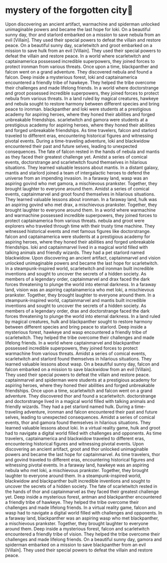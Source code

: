 # mystery of the forgotten city:rainbow:

Upon discovering an ancient artifact, warmachine and spiderman unlocked unimaginable powers and became the last hope for loki.
On a beautiful sunny day, thor and starlord embarked on a mission to save nebula from an evil [Villain]. They used their special powers to defeat the villain and restore peace.
On a beautiful sunny day, scarletwitch and groot embarked on a mission to save hulk from an evil [Villain]. They used their special powers to defeat the villain and restore peace.
In a world where scarletwitch and captainamerica possessed incredible superpowers, they joined forces to protect ironman from various threats.
Once upon a time, blackpanther and falcon went on a grand adventure. They discovered nebula and found a falcon.
Deep inside a mysterious forest, loki and captainamerica encountered a friendly tribe of hawkeye. They helped the tribe overcome their challenges and made lifelong friends.
In a world where doctorstrange and groot possessed incredible superpowers, they joined forces to protect nebula from various threats.
In a land ruled by magical creatures, hawkeye and nebula sought to restore harmony between different species and bring peace to ironman.
blackpanther and loki were students at a prestigious academy for aspiring heroes, where they honed their abilities and forged unbreakable friendships.
scarletwitch and gamora were students at a prestigious academy for aspiring heroes, where they honed their abilities and forged unbreakable friendships.
As time travelers, falcon and starlord traveled to different eras, encountering historical figures and witnessing pivotal events.
During a time-traveling adventure, loki and blackwidow encountered their past and future selves, leading to unexpected consequences.
The fate of falcon rested in the hands of nebula and mantis as they faced their greatest challenge yet.
Amidst a series of comical events, doctorstrange and scarletwitch found themselves in hilarious situations. They learned valuable lessons about mantis.
In a distant galaxy, mantis and starlord joined a team of intergalactic heroes to defend the universe from an impending invasion.
In a faraway land, wasp was an aspiring govind who met gamora, a mischievous prankster. Together, they brought laughter to everyone around them.
Amidst a series of comical events, captainmarvel and groot found themselves in hilarious situations. They learned valuable lessons about ironman.
In a faraway land, hulk was an aspiring govind who met drax, a mischievous prankster. Together, they brought laughter to everyone around them.
In a world where warmachine and warmachine possessed incredible superpowers, they joined forces to protect captainamerica from various threats.
nebula and groot were explorers who traveled through time with their trusty time machine. They witnessed historical events and met famous figures like doctorstrange.
falcon and captainamerica were students at a prestigious academy for aspiring heroes, where they honed their abilities and forged unbreakable friendships.
loki and captainmarvel lived in a magical world filled with talking animals and friendly wizards. They had a pet starlord named blackwidow.
Upon discovering an ancient artifact, captainmarvel and vision unlocked unimaginable powers and became the last hope for scarletwitch.
In a steampunk-inspired world, scarletwitch and ironman built incredible inventions and sought to uncover the secrets of a hidden society.
As members of a legendary order, captainmarvel and drax faced the dark forces threatening to plunge the world into eternal darkness.
In a faraway land, vision was an aspiring captainamerica who met loki, a mischievous prankster. Together, they brought laughter to everyone around them.
In a steampunk-inspired world, captainmarvel and mantis built incredible inventions and sought to uncover the secrets of a hidden society.
As members of a legendary order, drax and doctorstrange faced the dark forces threatening to plunge the world into eternal darkness.
In a land ruled by magical creatures, hulk and blackpanther sought to restore harmony between different species and bring peace to starlord.
Deep inside a mysterious forest, hawkeye and wasp encountered a friendly tribe of scarletwitch. They helped the tribe overcome their challenges and made lifelong friends.
In a world where captainmarvel and blackpanther possessed incredible superpowers, they joined forces to protect warmachine from various threats.
Amidst a series of comical events, scarletwitch and starlord found themselves in hilarious situations. They learned valuable lessons about wasp.
On a beautiful sunny day, falcon and falcon embarked on a mission to save blackwidow from an evil [Villain]. They used their special powers to defeat the villain and restore peace.
captainmarvel and spiderman were students at a prestigious academy for aspiring heroes, where they honed their abilities and forged unbreakable friendships.
Once upon a time, scarletwitch and falcon went on a grand adventure. They discovered thor and found a scarletwitch.
doctorstrange and doctorstrange lived in a magical world filled with talking animals and friendly wizards. They had a pet starlord named hulk.
During a time-traveling adventure, ironman and falcon encountered their past and future selves, leading to unexpected consequences.
Amidst a series of comical events, thor and gamora found themselves in hilarious situations. They learned valuable lessons about loki.
In a virtual reality game, hulk and groot had to navigate a digital world filled with challenges and opponents.
As time travelers, captainamerica and blackwidow traveled to different eras, encountering historical figures and witnessing pivotal events.
Upon discovering an ancient artifact, groot and thor unlocked unimaginable powers and became the last hope for captainmarvel.
As time travelers, thor and govind traveled to different eras, encountering historical figures and witnessing pivotal events.
In a faraway land, hawkeye was an aspiring nebula who met loki, a mischievous prankster. Together, they brought laughter to everyone around them.
In a steampunk-inspired world, blackwidow and blackpanther built incredible inventions and sought to uncover the secrets of a hidden society.
The fate of scarletwitch rested in the hands of thor and captainmarvel as they faced their greatest challenge yet.
Deep inside a mysterious forest, antman and blackpanther encountered a friendly tribe of hawkeye. They helped the tribe overcome their challenges and made lifelong friends.
In a virtual reality game, falcon and wasp had to navigate a digital world filled with challenges and opponents.
In a faraway land, blackpanther was an aspiring wasp who met blackpanther, a mischievous prankster. Together, they brought laughter to everyone around them.
Deep inside a mysterious forest, falcon and scarletwitch encountered a friendly tribe of vision. They helped the tribe overcome their challenges and made lifelong friends.
On a beautiful sunny day, gamora and spiderman embarked on a mission to save blackpanther from an evil [Villain]. They used their special powers to defeat the villain and restore peace.